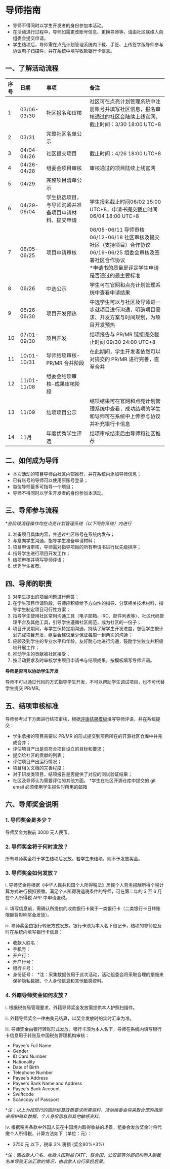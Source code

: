 # 导师指南

* 导师不得同时以学生开发者的身份参加本活动。
* 在活动进行过程中，导师如需更改账号信息、更换导师等，请由社区联络人向组委会提交申请。
* 学生结项后，导师需在点亮计划管理系统内下载、手签、上传签字版导师参与协议电子扫描件，并在系统中填写收款银行卡信息。

## 一、了解活动流程

|序号|日期|事项|备注|
|:----|:----|:----|:----|
|1|03/06-03/30|社区报名和审核|社区可在点亮计划管理系统中注册账号并填写社区信息，报名审核通过的社区会陆续上线官网，截止时间：3/30 18:00 UTC+8|
|2|03/31|完整社区名单公示|    |
|3|04/04-04/26|社区提交项目|截止时间：4/26 18:00 UTC+8|
|4|04/26-04/28|组委会项目审核|审核通过的项目陆续上线官网|
|5|04/29|完整项目清单公示|    |
|6|04/29-06/04|学生挑选项目，与导师沟通并准备项目申请材料、提交申请|学生报名截止时间06/02 15:00 UTC+8，申请书提交截止时间06/04 18:00 UTC+8|
|7|06/05-06/25|项目申请审核|06/05-06/11 导师审核<br>06/12-06/18 社区审核及提交社区（支持项目）合作协议<br>06/19-06/25 组委会审核及签署社区合作协议<br>*申请书的质量是评定学生申请是否通过的最主要标准|
|8|06/26|中选公示|学生可在官网和点亮计划管理系统中查看申请结果|
|9|06/26-06/30|项目开发预热|中选学生可以与社区及导师进一步就项目进行沟通，明确项目需求、开发方案与时间规划，为项目开发预热|
|10|07/01-09/30|项目开发|结项报告与 PR/MR 链接提交截止时间 09/30 24:00 UTC+8|
|11|10/01-10/31|导师结项审核-PR/MR 合并阶段|在此期间，学生开发者依然可以对提交的 PR/MR 进行完善，直至合并|
|12|11/01-11/08|组委会结项审核-成果审核阶段|    |
|13|11/09|结项项目公示|结项结果可在官网和点亮计划管理系统中查看，成功结项的学生和导师可在系统中上传参与协议并补充银行卡信息|
|14|11月|年度优秀学生评选|结项审核结束后由导师和社区推荐|

## 二、如何成为导师

* 本次活动的项目导师由社区内部推荐，并在系统内添加导师信息；
* 已有账号的导师可以使用原账号登录；
* 每位导师最多可指导一个项目；
* 导师不得同时以学生开发者的身份参加本活动。

## 三、导师参与流程

**各阶段流程操作均在点亮计划管理系统（以下简称系统）内进行*

1. 准备项目具体内容，并通过社区账号在系统内发布；
2. 与意向学生沟通，指导学生准备申请材料；
3. 项目申请审核，导师需对指导项目的所有申请书进行优先级排序；
4. 指导学生进行项目开发工作；
5. 结项审核并填写导师评语；
6. 优秀学生推荐。

## 四、导师的职责

1. 对学生提出的项目问题进行解答；
2. 在学生项目申请阶段，导师应积极给予方向性的指导、分享相关技术材料，指导学生制定项目可行性方案；
3. 指导学生使用社区常用沟通工具（电子邮箱、IRC、邮件列表等）、社区代码管理平台及其他工具，引导学生遵循社区规范，成为社区的一份子；
4. 项目开发期间，与学生保持定期沟通，持续了解学生开发进度，督促学生按计划完成项目开发，组委会建议至少保证每周一到两次的沟通；
5. 应顾及到学生的专业水平和年龄，友好耐心地进行沟通，鼓励学生独立并积极地开展工作；
6. 推动学生的贡献被社区接受；
7. 按活动要求及时审核学生项目申请书与结项成果，按模板填写导师评语。

**导师是否可以协助学生开发**

导师不可以通过代码的方式指导学生开发，不可以帮助学生调试项目，也不可代替学生提交 PR/MR。

## 五、结项审核标准

导师参考以下方面进行结项审核，根据[评审结果模板](assets/评审结果模板.txt)填写导师评语，并在系统提交：

* 学生承接的项目需要以 PR/MR 的形式提交到项目所在的开源社区仓库中并完成合并；
* 评估项目产出是否符合项目设立的目标和要求；
* 提交给社区的贡献的列表；
* 评估项目产出运行情况；
* 项目相关文档的完善程度；
* 对于研发类项目，结项报告是否提供了对应的测试验证结果；
* 社区及导师认为需要评估的其他方面。
*学生在社区开源仓库中提交的 git email 必须使用学生报名时所用的邮箱

## 六、导师奖金说明

### 1. 导师奖金是多少？

导师奖金为税前 3000 元人民币。

### 2. 导师奖金将于何时发放？

所有导师奖金将于学生结项后发放，若学生未结项，则不予发放奖金。

### 3. 导师奖金如何发放？

i. 导师奖金将根据《中华人民共和国个人所得税法》居民个人劳务报酬所得个税计算方式进行预扣预缴。满足个人所得税退税条件的导师，可在第二年的 3 至 6 月在个人所得税 APP 中申请退税。

ii. 填写信息前，需确认所提供的收款银行卡属于一类银行卡（二类银行卡日转账限额将影响奖金发放）。

iii. 导师奖金由银行转账方式发放，银行卡须为本人名下借记卡，结项的导师应及时在系统内填写银行卡信息：

* 收款人姓名：
* 手机号：
* 开户行：
* 开户行号：
* 银行卡号：
* 身份证号：
 *注：采集数据仅用于此次活动，活动组委会将采取合理的措施来保护隐私数据、个人身份信息和其他敏感资料。

### 4. 外籍导师奖金如何发放？

i. 根据税务局管理要求，外籍导师奖金发放需提供本人护照扫描件。

ii. 外籍导师奖金一律由美元结算，以奖金发放时的实时汇率为准。

iii. 导师奖金由银行转账形式发放，银行卡须为本人名下，导师在系统内填写银行卡信息用于转账及中国税务管理机构审核：

* Payee's Full Name
* Gender
* ID Card Number
* Nationality
* Date of Birth
* Telephone Number
* Payee's Address
* Payee's Bank Name and Address
* Payee's Bank Account
* Swiftcode
* Scancopy of Passport

**注：以上为按现行的国际结算政策要求所需资料，活动组委会将采取合理的措施来保护隐私数据、个人身份信息和其他敏感资料。*

iv. 根据税务条款中外国人员在中国境内取得收益的场景，组委会发放奖金时将代缴个人所得税，计算方法如下（单位：元）：

* 3750 元 以下，税率 3% 税额 (奖金80%*3%)

**注：因收款人户名、收款人国别被 FATF、联合国、公安部等外部机构列入制裁名单导致无法汇款的情况，由收款人自行承担后果。*
